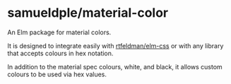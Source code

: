 # samueldple/material-color

An Elm package for material colors.

It is designed to integrate easily with [rtfeldman/elm-css](https://github.com/rtfeldman/elm-css) or with any library that accepts colours in hex notation.

In addition to the material spec colours, white, and black, it allows custom colours to be used via hex values.
